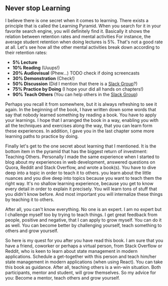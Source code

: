 ## Never stop Learning

I believe there is one secret when it comes to learning. There exists a principle that is called the Learning Pyramid. When you search for it in your favorite search engine, you will definitely find it. Basically it shows the relation between retention rates and mental activities For instance, the average student retention when doing lectures is 5%. That's not a good rate at all. Let's see how all the other mental activities break down according to their retention rates:

* **5% Lecture**
* **10% Reading** (Uuups!)
* **20% Audiovisual** (Phew...) TODO check if doing screencasts
* **30% Demonstration** (Check!)
* **50% Discussion** (Did I mention that there is a [Slack Group](https://slack-the-road-to-learn-react.wieruch.com/)?)
* **75% Practice by Doing** (I hope your did all hands on chapters!)
* **90% Teach Others** (You can help others in the [Slack Group](https://slack-the-road-to-learn-react.wieruch.com/))

Perhaps you recall it from somewhere, but it is always refreshing to see it again. In the beginning of the book, I have written down some words that say that nobody learned something by reading a book. You have to apply your learnings. I hope that I arranged the book in a way, enabling you with all the techniques and exercises along the way, that you can learn form these experiences. In addition, I gave you in the last chapter some more learning paths to practice by doing.

Finally let's get to the one secret about learning that I mentioned. It is the bottom item in the pyramid that has the biggest return of investment: Teaching Others. Personally I made the same experience when I started to blog about my experiences in web development, answered questions on Quora, Reddit and Stack Overflow, and wrote a book(s). You have to dive deep into a topic in order to teach it to others. you learn about the little nuances and you dive deep into topics because you want to teach them the right way. It's no shallow learning experience, because you get to know every detail in order to explain it precisely. You will learn tons of stuff that you didn't know before. And most important you will internalize these things by teaching it to others.

After all, you can't know everything. No one is an expert. I am no expert but I challenge myself too by trying to teach things. I get great feedback from people, positive and negative, that I can apply to grow myself. You can do it as well. You can become better by challenging yourself, teach something to others and grow yourself.

So here is my quest for you after you have read this book. I am sure that you have a friend, coworker or perhaps a virtual person, from Stack Overflow or Reddit, who is keen to learn about state management in modern applications. Schedule a get-together with this person and teach him/her state management in modern applications (when using React). You can take this book as guidance. After all, teaching others is a win-win situation. Both participants, mentor and student, will grow themselves. So my advice for you: Become a mentor, teach others and grow yourself.
